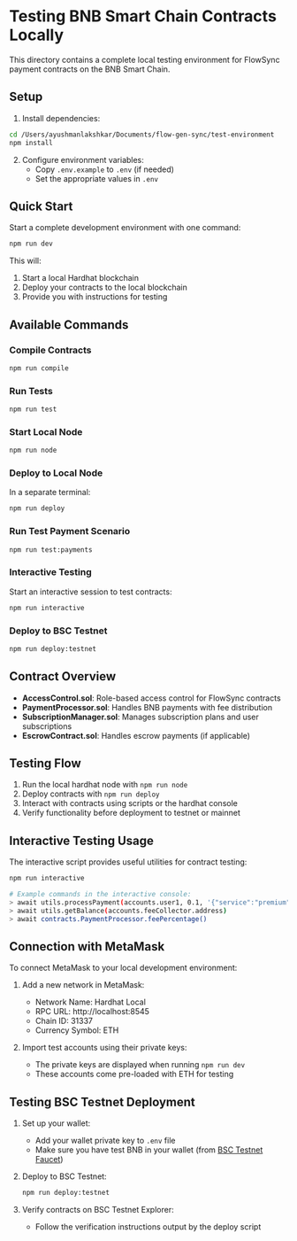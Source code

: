 # Testing BNB Smart Chain Contracts Locally

This directory contains a complete local testing environment for FlowSync payment contracts on the BNB Smart Chain.

## Setup

1. Install dependencies:

```bash
cd /Users/ayushmanlakshkar/Documents/flow-gen-sync/test-environment
npm install
```

2. Configure environment variables:
   - Copy `.env.example` to `.env` (if needed)
   - Set the appropriate values in `.env`

## Quick Start

Start a complete development environment with one command:

```bash
npm run dev
```

This will:
1. Start a local Hardhat blockchain
2. Deploy your contracts to the local blockchain
3. Provide you with instructions for testing

## Available Commands

### Compile Contracts

```bash
npm run compile
```

### Run Tests

```bash
npm run test
```

### Start Local Node

```bash
npm run node
```

### Deploy to Local Node

In a separate terminal:

```bash
npm run deploy
```

### Run Test Payment Scenario

```bash
npm run test:payments
```

### Interactive Testing

Start an interactive session to test contracts:

```bash
npm run interactive
```

### Deploy to BSC Testnet

```bash
npm run deploy:testnet
```

## Contract Overview

- **AccessControl.sol**: Role-based access control for FlowSync contracts
- **PaymentProcessor.sol**: Handles BNB payments with fee distribution
- **SubscriptionManager.sol**: Manages subscription plans and user subscriptions
- **EscrowContract.sol**: Handles escrow payments (if applicable)

## Testing Flow

1. Run the local hardhat node with `npm run node`
2. Deploy contracts with `npm run deploy`
3. Interact with contracts using scripts or the hardhat console
4. Verify functionality before deployment to testnet or mainnet

## Interactive Testing Usage

The interactive script provides useful utilities for contract testing:

```bash
npm run interactive

# Example commands in the interactive console:
> await utils.processPayment(accounts.user1, 0.1, '{"service":"premium"}')
> await utils.getBalance(accounts.feeCollector.address)
> await contracts.PaymentProcessor.feePercentage()
```

## Connection with MetaMask

To connect MetaMask to your local development environment:

1. Add a new network in MetaMask:
   - Network Name: Hardhat Local
   - RPC URL: http://localhost:8545
   - Chain ID: 31337
   - Currency Symbol: ETH

2. Import test accounts using their private keys:
   - The private keys are displayed when running `npm run dev`
   - These accounts come pre-loaded with ETH for testing

## Testing BSC Testnet Deployment

1. Set up your wallet:
   - Add your wallet private key to `.env` file
   - Make sure you have test BNB in your wallet (from [BSC Testnet Faucet](https://testnet.binance.org/faucet-smart))

2. Deploy to BSC Testnet:
   ```bash
   npm run deploy:testnet
   ```

3. Verify contracts on BSC Testnet Explorer:
   - Follow the verification instructions output by the deploy script
```
